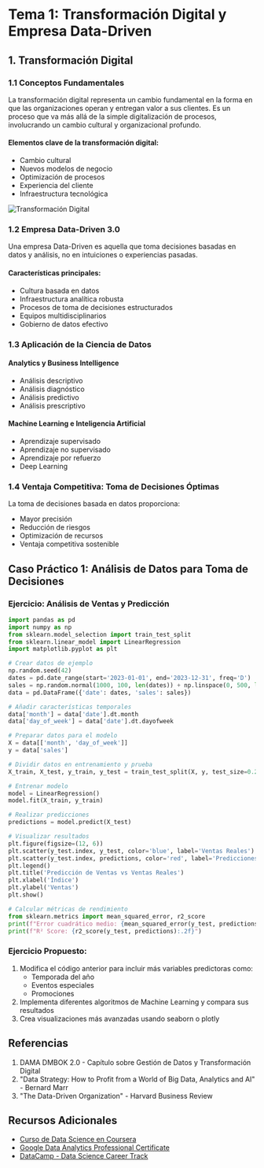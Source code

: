 # Tema 1: Transformación Digital y Empresa Data-Driven

## 1. Transformación Digital

### 1.1 Conceptos Fundamentales

La transformación digital representa un cambio fundamental en la forma en que las organizaciones operan y entregan valor a sus clientes. Es un proceso que va más allá de la simple digitalización de procesos, involucrando un cambio cultural y organizacional profundo.

#### Elementos clave de la transformación digital:
- Cambio cultural
- Nuevos modelos de negocio
- Optimización de procesos
- Experiencia del cliente
- Infraestructura tecnológica

![Transformación Digital](https://raw.githubusercontent.com/alarcon-osorio/images/main/transformacion-digital.png)

### 1.2 Empresa Data-Driven 3.0

Una empresa Data-Driven es aquella que toma decisiones basadas en datos y análisis, no en intuiciones o experiencias pasadas.

#### Características principales:
- Cultura basada en datos
- Infraestructura analítica robusta
- Procesos de toma de decisiones estructurados
- Equipos multidisciplinarios
- Gobierno de datos efectivo

### 1.3 Aplicación de la Ciencia de Datos

#### Analytics y Business Intelligence
- Análisis descriptivo
- Análisis diagnóstico
- Análisis predictivo
- Análisis prescriptivo

#### Machine Learning e Inteligencia Artificial
- Aprendizaje supervisado
- Aprendizaje no supervisado
- Aprendizaje por refuerzo
- Deep Learning

### 1.4 Ventaja Competitiva: Toma de Decisiones Óptimas

La toma de decisiones basada en datos proporciona:
- Mayor precisión
- Reducción de riesgos
- Optimización de recursos
- Ventaja competitiva sostenible

## Caso Práctico 1: Análisis de Datos para Toma de Decisiones

### Ejercicio: Análisis de Ventas y Predicción

```python
import pandas as pd
import numpy as np
from sklearn.model_selection import train_test_split
from sklearn.linear_model import LinearRegression
import matplotlib.pyplot as plt

# Crear datos de ejemplo
np.random.seed(42)
dates = pd.date_range(start='2023-01-01', end='2023-12-31', freq='D')
sales = np.random.normal(1000, 100, len(dates)) + np.linspace(0, 500, len(dates))
data = pd.DataFrame({'date': dates, 'sales': sales})

# Añadir características temporales
data['month'] = data['date'].dt.month
data['day_of_week'] = data['date'].dt.dayofweek

# Preparar datos para el modelo
X = data[['month', 'day_of_week']]
y = data['sales']

# Dividir datos en entrenamiento y prueba
X_train, X_test, y_train, y_test = train_test_split(X, y, test_size=0.2, random_state=42)

# Entrenar modelo
model = LinearRegression()
model.fit(X_train, y_train)

# Realizar predicciones
predictions = model.predict(X_test)

# Visualizar resultados
plt.figure(figsize=(12, 6))
plt.scatter(y_test.index, y_test, color='blue', label='Ventas Reales')
plt.scatter(y_test.index, predictions, color='red', label='Predicciones')
plt.legend()
plt.title('Predicción de Ventas vs Ventas Reales')
plt.xlabel('Índice')
plt.ylabel('Ventas')
plt.show()

# Calcular métricas de rendimiento
from sklearn.metrics import mean_squared_error, r2_score
print(f"Error cuadrático medio: {mean_squared_error(y_test, predictions):.2f}")
print(f"R² Score: {r2_score(y_test, predictions):.2f}")
```

### Ejercicio Propuesto:
1. Modifica el código anterior para incluir más variables predictoras como:
   - Temporada del año
   - Eventos especiales
   - Promociones
2. Implementa diferentes algoritmos de Machine Learning y compara sus resultados
3. Crea visualizaciones más avanzadas usando seaborn o plotly

## Referencias

1. DAMA DMBOK 2.0 - Capítulo sobre Gestión de Datos y Transformación Digital
2. "Data Strategy: How to Profit from a World of Big Data, Analytics and AI" - Bernard Marr
3. "The Data-Driven Organization" - Harvard Business Review

## Recursos Adicionales

- [Curso de Data Science en Coursera](https://www.coursera.org/specializations/data-science)
- [Google Data Analytics Professional Certificate](https://www.coursera.org/professional-certificates/google-data-analytics)
- [DataCamp - Data Science Career Track](https://www.datacamp.com/tracks/data-scientist) 